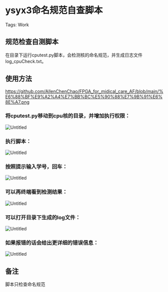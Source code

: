 # ysyx3命名规范自查脚本

Tags: Work

## 规范检查自测脚本

在目录下运行cputest.py脚本，会检测核的命名规范，并生成日志文件log_cpuCheck.txt。

## 使用方法
https://github.com/AllenChenChao/FPGA_for_midical_care_AF/blob/main/%E6%88%BF%E9%A2%A4%E7%BB%BC%E5%90%88%E7%9B%91%E6%8E%A7.png

### 将cputest.py移动到cpu核的目录，并增加执行权限：

![Untitled](ysyx3%E5%91%BD%E5%90%8D%E8%A7%84%E8%8C%83%E8%87%AA%E6%9F%A5%E8%84%9A%E6%9C%AC%20bb76e86650634a0b8577e26884004613/Untitled.png)

### 执行脚本：

![Untitled](ysyx3%E5%91%BD%E5%90%8D%E8%A7%84%E8%8C%83%E8%87%AA%E6%9F%A5%E8%84%9A%E6%9C%AC%20bb76e86650634a0b8577e26884004613/Untitled%201.png)

### 按照提示输入学号，回车：

![Untitled](ysyx3%E5%91%BD%E5%90%8D%E8%A7%84%E8%8C%83%E8%87%AA%E6%9F%A5%E8%84%9A%E6%9C%AC%20bb76e86650634a0b8577e26884004613/Untitled%202.png)

### 可以再终端看到检测结果：

![Untitled](ysyx3%E5%91%BD%E5%90%8D%E8%A7%84%E8%8C%83%E8%87%AA%E6%9F%A5%E8%84%9A%E6%9C%AC%20bb76e86650634a0b8577e26884004613/Untitled%203.png)

### 可以打开目录下生成的log文件：

![Untitled](ysyx3%E5%91%BD%E5%90%8D%E8%A7%84%E8%8C%83%E8%87%AA%E6%9F%A5%E8%84%9A%E6%9C%AC%20bb76e86650634a0b8577e26884004613/Untitled%204.png)

### 如果报错的话会给出更详细的错误信息：

![Untitled](ysyx3%E5%91%BD%E5%90%8D%E8%A7%84%E8%8C%83%E8%87%AA%E6%9F%A5%E8%84%9A%E6%9C%AC%20bb76e86650634a0b8577e26884004613/Untitled%205.png)

## 备注

脚本只检查命名规范
